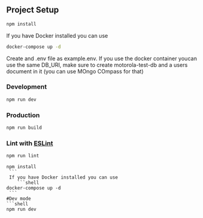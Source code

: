 
## Project Setup

```sh
npm install
```

If you have Docker installed you can use 
```sh
docker-compose up -d
```
Create and .env file as example.env. 
If you use the docker container youcan use the same DB_URI, make sure to create motorola-test-db and a users document in it (you can use MOngo COmpass for that)  
###  Development

```sh
npm run dev
```

### Production

```sh
npm run build
```

### Lint with [ESLint](https://eslint.org/)

```sh
npm run lint
```
   
   ```shell
   npm install
    ```
    If you have Docker installed you can use 
       ```shell
   docker-compose up -d
    ```
#Dev mode
   ```shell
  npm run dev
```